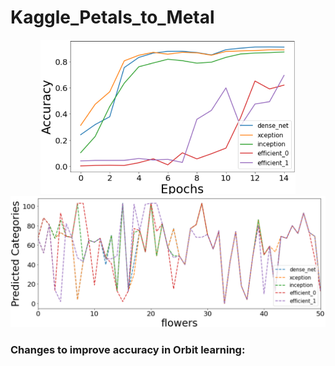 # Kaggle_Petals_to_Metal

<p align="center">
<img src="https://github.com/maneesh51/Kaggle_Petals_to_Metal/blob/main/Fig1.png" width="408">
<img src="https://github.com/maneesh51/Kaggle_Petals_to_Metal/blob/main/Fig2.png"width="595">
</p>

### Changes to improve accuracy in Orbit learning:
